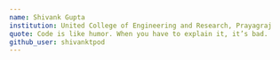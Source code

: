 ```yaml
---
name: Shivank Gupta
institution: United College of Engineering and Research, Prayagraj
quote: Code is like humor. When you have to explain it, it’s bad.
github_user: shivanktpod
---
```


